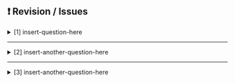 ## ❗️ Revision / Issues

<details>
  <summary>[1] insert-question-here</summary>
  <br/>

  <img
      src=https://github.com/user-attachments/assets/ac69c41f-732c-4adb-a7bc-864f3a5e73a8
      height=240
  />
  
  Example issue description.
</details>

---

<details>
  <summary>[2] insert-another-question-here</summary>
  <br/>

  <img
      src=https://github.com/user-attachments/assets/ac69c41f-732c-4adb-a7bc-864f3a5e73a8
      height=240
  />

  Example issue description.
</details>

---

<details>
  <summary>[3] insert-another-question-here</summary>
  <br/>

  <img
      src=https://github.com/user-attachments/assets/ac69c41f-732c-4adb-a7bc-864f3a5e73a8
      height=240
  />
  
  Example issue description.
</details>
